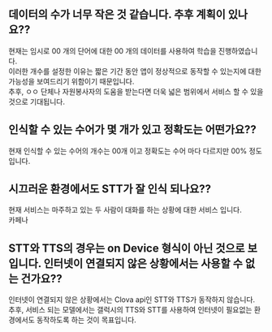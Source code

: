## 데이터의 수가 너무 작은 것 같습니다. 추후 계획이 있나요??  
현재는 임시로 00 개의 단어에 대한 00 개의 데이터를 사용하여 학습을 진행하였습니다.  
이러한 개수를 설정한 이유는 짧은 기간 동안 앱이 정상적으로 동작할 수 있는지에 대한 가능성을 보여드리기 위함이기 때문입니다.  
추후, ㅇㅇ 단체나 자원봉사자의 도움을 받는다면 더욱 넓은 범위에서 서비스 할 수 있을 것으로 기대됩니다.  

## 인식할 수 있는 수어가 몇 개가 있고 정확도는 어떤가요??  
현재 인식할 수 있는 수어의 개수는 00개 이고 정확도는 수어 마다 다르지만 00% 정도입니다.  


## 시끄러운 환경에서도 STT가 잘 인식 되나요??  
현재 서비스는 마주하고 있는 두 사람이 대화를 하는 상황에 대한 서비스 입니다.  
카페나 

## STT와 TTS의 경우는 on Device 형식이 아닌 것으로 보입니다. 인터넷이 연결되지 않은 상황에서는 사용할 수 없는 건가요??  
인터넷이 연결되지 않은 상황에서는 Clova api인 STT와 TTS가 동작하지 않습니다.  
추후, 서비스 되는 모델에서는 갤럭시의 TTS와 STT를 사용하여 인터넷이 필요없는 환경에서도 동작하도록 하는 것이 목표입니다.  